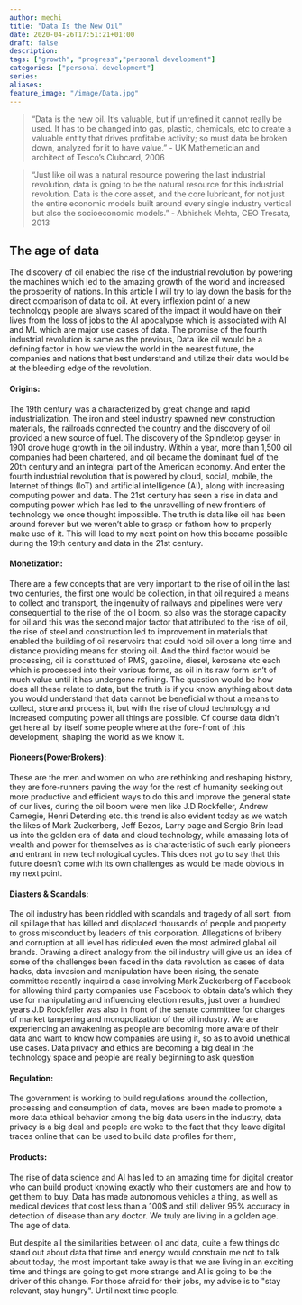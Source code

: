 ```yaml
---
author: mechi
title: "Data Is the New Oil"
date: 2020-04-26T17:51:21+01:00
draft: false
description:
tags: ["growth", "progress","personal development"]
categories: ["personal development"]
series:
aliases:
feature_image: "/image/Data.jpg"
---
```

> “Data is the new oil. It’s valuable, but if unrefined it cannot really be used. It has to be changed into gas, plastic, chemicals, etc to create a valuable entity that drives profitable activity; so must data be broken down, analyzed for it to have value.” - UK Mathemetician and architect of Tesco’s Clubcard, 2006


> “Just like oil was a natural resource powering the last industrial revolution, data is going to be the natural resource for this industrial revolution. Data is the core asset, and the core lubricant, for not just the entire economic models built around every single industry vertical but also the socioeconomic models.” - Abhishek Mehta, CEO Tresata, 2013

## The age of data


The discovery of oil enabled the rise of the industrial revolution by powering the machines which led to the amazing growth of the world and increased the prosperity of nations. In this article I will try to lay down the basis for the direct comparison of data to oil.  At every inflexion point of a new technology people are always scared of the impact it would have on their lives from the loss of jobs to the AI apocalypse which is associated with AI and ML which are major use cases of data.  The promise of the fourth industrial revolution is same as the previous, Data like oil would be a defining factor in how we view the world in the nearest future, the companies and nations that best understand and utilize their data would be at the bleeding edge of the revolution.

#### Origins:

The 19th century was a characterized by great change and rapid industrialization. The iron and steel industry spawned new construction materials, the railroads connected the country and the discovery of oil provided a new source of fuel. The discovery of the Spindletop geyser in 1901 drove huge growth in the oil industry. Within a year, more than 1,500 oil companies had been chartered, and oil became the dominant fuel of the 20th century and an integral part of the American economy. And enter the fourth industrial revolution that is powered by cloud, social, mobile, the Internet of things (IoT) and artificial intelligence (AI), along with increasing computing power and data. The 21st century has seen a rise in data and computing power which has led to the unravelling of new frontiers of technology we once thought impossible. The truth is data like oil has been around forever but we weren’t able to grasp or fathom how to properly make use of it. This will lead to my next point on how this became possible during the 19th century and data in the 21st century.

#### Monetization:

There are a few concepts that are very important to the rise of oil in the last two centuries, the first one would be collection, in that oil required a means to collect and transport, the ingenuity of railways and pipelines were very consequential to the rise of the oil boom, so also was the storage capacity for oil and this was the second major factor that attributed to the rise of oil, the rise of steel and construction led to improvement in materials that enabled the building of oil reservoirs that could hold oil over a long time and distance providing means for storing oil. And the third factor would be processing, oil is constituted of PMS, gasoline, diesel, kerosene etc each which is processed into their various forms, as oil in its raw form isn’t of much value until it has undergone refining. The question would be how does all these relate to data, but the truth is if you know anything about data you would understand that data cannot be beneficial without a means to collect, store and process it, but with the rise of cloud technology and increased computing power all things are possible. Of course data didn’t get here all by itself some people where at the fore-front of this development, shaping the world as we know it.

#### Pioneers(PowerBrokers):

These are the men and women on who are rethinking and reshaping history, they are fore-runners paving the way for the rest of humanity seeking out more productive and efficient ways to do this and improve the general state of our lives, during the oil boom were men like J.D Rockfeller, Andrew Carnegie, Henri Deterding etc. this trend is also evident today as we watch the likes of Mark Zuckerberg, Jeff Bezos, Larry page and Sergio Brin lead us into the golden era of data and cloud technology, while amassing lots of wealth and power for themselves as is characteristic of such early pioneers and entrant in new technological cycles. This does not go to say that this future doesn’t come with its own challenges as would be made obvious in my next point.

#### Diasters & Scandals:

The oil industry has been riddled with scandals and tragedy of all sort, from oil spillage that has killed and displaced thousands of people and property to gross misconduct by leaders of this corporation. Allegations of bribery and corruption at all level has ridiculed even the most admired global oil brands.
Drawing a direct analogy from the oil industry will give us an idea of some of the challenges been faced in the data revolution as cases of data hacks, data    invasion and manipulation have been rising, the senate committee recently inquired a case involving Mark Zuckerberg of Facebook for allowing third party companies use Facebook to obtain data’s which they use for manipulating and influencing election results, just over a hundred years J.D Rockfeller was also in front of the senate committee for charges of market tampering and monopolization of the oil industry. We are experiencing an awakening as people are becoming more aware of their data and want to know how companies are using it, so as to avoid unethical use cases. Data privacy and ethics are becoming a big deal in the technology space and people are really beginning to ask question


#### Regulation:

The government is working to build regulations around the collection, processing and consumption of data, moves are been made to promote a more data ethical behavior among the big data users in the industry, data privacy is a big deal and people are woke to the fact that they leave digital traces online that can be used to build data profiles for them,


#### Products:
The rise of data science and AI has led to an amazing time for digital creator who can build product knowing exactly who their customers are and how to get them to buy. Data has made autonomous vehicles a thing, as well as medical devices that cost less than a 100$ and still deliver 95% accuracy in detection of disease than any doctor. We truly are living in a golden age. The age of data.


But despite all the similarities between oil and data, quite a few things do stand out about data that time and energy would constrain me not to talk about today, the most important take away is that we are living in an exciting time and things are going to get more strange and AI is going to be the driver of this change. For those afraid for their jobs, my advise is to "stay relevant, stay hungry".
Until next time people.

